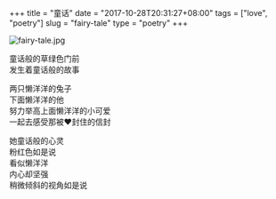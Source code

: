+++
title = "童话"
date = "2017-10-28T20:31:27+08:00"
tags = ["love", "poetry"]
slug = "fairy-tale"
type = "poetry"
+++

![fairy-tale.jpg](/images/fairy-tale.jpg "一张画")

童话般的草绿色门前  
发生着童话般的故事

两只懒洋洋的兔子  
下面懒洋洋的他  
努力举高上面懒洋洋的小可爱  
一起去感受那被❤封住的信封

她童话般的心灵  
粉红色如是说  
看似懒洋洋  
内心却坚强  
稍微倾斜的视角如是说
